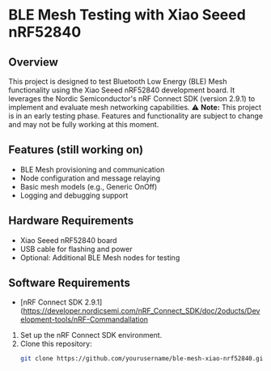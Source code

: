 # BLE Mesh Testing with Xiao Seeed nRF52840

## Overview
This project is designed to test Bluetooth Low Energy (BLE) Mesh functionality using the Xiao Seeed nRF52840 development board. It leverages the Nordic Semiconductor's nRF Connect SDK (version 2.9.1) to implement and evaluate mesh networking capabilities.
⚠️ **Note:** This project is in an early testing phase. Features and functionality are subject to change and may not be fully working at this moment.

## Features (still working on)
- BLE Mesh provisioning and communication
- Node configuration and message relaying
- Basic mesh models (e.g., Generic OnOff)
- Logging and debugging support

## Hardware Requirements
- Xiao Seeed nRF52840 board
- USB cable for flashing and power
- Optional: Additional BLE Mesh nodes for testing

## Software Requirements
- [nRF Connect SDK 2.9.1](https://developer.nordicsemi.com/nRF_Connect_SDK/doc/2oducts/Development-tools/nRF-Commandallation
1. Set up the nRF Connect SDK environment.
2. Clone this repository:
   ```bash
   git clone https://github.com/yourusername/ble-mesh-xiao-nrf52840.git
   ```
